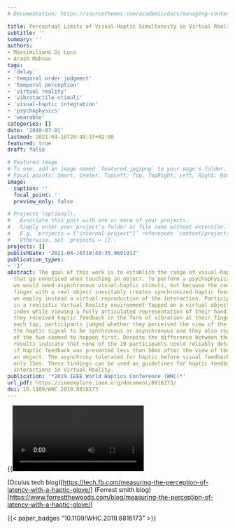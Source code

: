 ```yaml
---
# Documentation: https://sourcethemes.com/academic/docs/managing-content/

title: Perceptual Limits of Visual-Haptic Simultaneity in Virtual Reality Interactions
subtitle: ''
summary: ''
authors:
- Massimiliano Di Luca
- Arash Mahnan
tags:
- 'delay'
- 'temporal order judgment'
- 'temporal perception'
- 'virtual reality'
- 'vibrotactile stimuli'
- 'visual-haptic integration'
- 'psychophysics'
- 'wearable'
categories: []
date: '2019-07-01'
lastmod: 2021-04-16T20:49:37+02:00
featured: true
draft: false

# Featured image
# To use, add an image named `featured.jpg/png` to your page's folder.
# Focal points: Smart, Center, TopLeft, Top, TopRight, Left, Right, BottomLeft, Bottom, BottomRight.
image:
  caption: ''
  focal_point: ''
  preview_only: false

# Projects (optional).
#   Associate this post with one or more of your projects.
#   Simply enter your project's folder or file name without extension.
#   E.g. `projects = ["internal-project"]` references `content/project/deep-learning/index.md`.
#   Otherwise, set `projects = []`.
projects: []
publishDate: '2021-04-16T18:49:35.969191Z'
publication_types:
- '1'
abstract: The goal of this work is to establish the range of visual-haptic asynchronies
  that go unnoticed when touching an object. To perform a psychophysical study, however,
  we would need asynchronous visual-haptic stimuli, but because the contact of the
  finger with a real object inevitably creates synchronized haptic feedback, here
  we employ instead a virtual reproduction of the interaction. Participants immersed
  in a realistic Virtual Reality environment tapped on a virtual object with their
  index while viewing a fully articulated representation of their hand. Upon tapping,
  they received haptic feedback in the form of vibration at their fingertip. After
  each tap, participants judged whether they perceived the view of the contact and
  the haptic signal to be synchronous or asynchronous and they also reported which
  of the two seemed to happen first. Despite the difference between the two judgments,
  results indicate that none of the 19 participants could reliably detect the asynchrony
  if haptic feedback was presented less than 50ms after the view of the contact with
  an object. The asynchrony tolerated for haptic before visual feedback was instead
  only 15ms. These findings can be used as guidelines for haptic feedback in hand-based
  interactions in Virtual Reality.
publication: '*2019 IEEE World Haptics Conference (WHC)*'
url_pdf: https://ieeexplore.ieee.org/document/8816173/
doi: 10.1109/WHC.2019.8816173
---
```

{{<video src="WHC 2019 - 1147.mp4">}}


(Oculus tech blog)[https://tech.fb.com/measuring-the-perception-of-latency-with-a-haptic-glove/]
(Forrest smith blog)[https://www.forrestthewoods.com/blog/measuring-the-perception-of-latency-with-a-haptic-glove/]

{{< paper_badges "10.1109/WHC.2019.8816173" >}}
